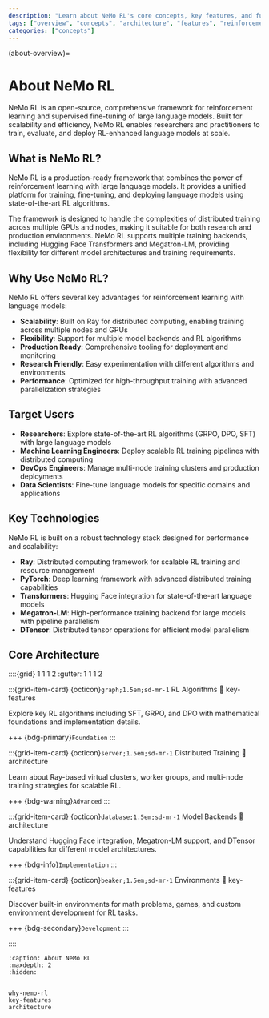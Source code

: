 ```yaml
---
description: "Learn about NeMo RL's core concepts, key features, and fundamental architecture for reinforcement learning with large language models."
tags: ["overview", "concepts", "architecture", "features", "reinforcement learning", "distributed training"]
categories: ["concepts"]
---
```


(about-overview)=
# About NeMo RL

NeMo RL is an open-source, comprehensive framework for reinforcement learning and supervised fine-tuning of large language models. Built for scalability and efficiency, NeMo RL enables researchers and practitioners to train, evaluate, and deploy RL-enhanced language models at scale.

## What is NeMo RL?

NeMo RL is a production-ready framework that combines the power of reinforcement learning with large language models. It provides a unified platform for training, fine-tuning, and deploying language models using state-of-the-art RL algorithms.

The framework is designed to handle the complexities of distributed training across multiple GPUs and nodes, making it suitable for both research and production environments. NeMo RL supports multiple training backends, including Hugging Face Transformers and Megatron-LM, providing flexibility for different model architectures and training requirements.

## Why Use NeMo RL?

NeMo RL offers several key advantages for reinforcement learning with language models:

- **Scalability**: Built on Ray for distributed computing, enabling training across multiple nodes and GPUs
- **Flexibility**: Support for multiple model backends and RL algorithms
- **Production Ready**: Comprehensive tooling for deployment and monitoring
- **Research Friendly**: Easy experimentation with different algorithms and environments
- **Performance**: Optimized for high-throughput training with advanced parallelization strategies

## Target Users

- **Researchers**: Explore state-of-the-art RL algorithms (GRPO, DPO, SFT) with large language models
- **Machine Learning Engineers**: Deploy scalable RL training pipelines with distributed computing
- **DevOps Engineers**: Manage multi-node training clusters and production deployments
- **Data Scientists**: Fine-tune language models for specific domains and applications

## Key Technologies

NeMo RL is built on a robust technology stack designed for performance and scalability:

- **Ray**: Distributed computing framework for scalable RL training and resource management
- **PyTorch**: Deep learning framework with advanced distributed training capabilities
- **Transformers**: Hugging Face integration for state-of-the-art language models
- **Megatron-LM**: High-performance training backend for large models with pipeline parallelism
- **DTensor**: Distributed tensor operations for efficient model parallelism

## Core Architecture

::::{grid} 1 1 1 2
:gutter: 1 1 1 2

:::{grid-item-card} {octicon}`graph;1.5em;sd-mr-1` RL Algorithms
:link: key-features

Explore key RL algorithms including SFT, GRPO, and DPO with mathematical foundations and implementation details.

+++
{bdg-primary}`Foundation`
:::

:::{grid-item-card} {octicon}`server;1.5em;sd-mr-1` Distributed Training
:link: architecture

Learn about Ray-based virtual clusters, worker groups, and multi-node training strategies for scalable RL.

+++
{bdg-warning}`Advanced`
:::

:::{grid-item-card} {octicon}`database;1.5em;sd-mr-1` Model Backends
:link: architecture

Understand Hugging Face integration, Megatron-LM support, and DTensor capabilities for different model architectures.

+++
{bdg-info}`Implementation`
:::

:::{grid-item-card} {octicon}`beaker;1.5em;sd-mr-1` Environments
:link: key-features

Discover built-in environments for math problems, games, and custom environment development for RL tasks.

+++
{bdg-secondary}`Development`
:::

::::

```{toctree}
:caption: About NeMo RL
:maxdepth: 2
:hidden:


why-nemo-rl
key-features
architecture
```